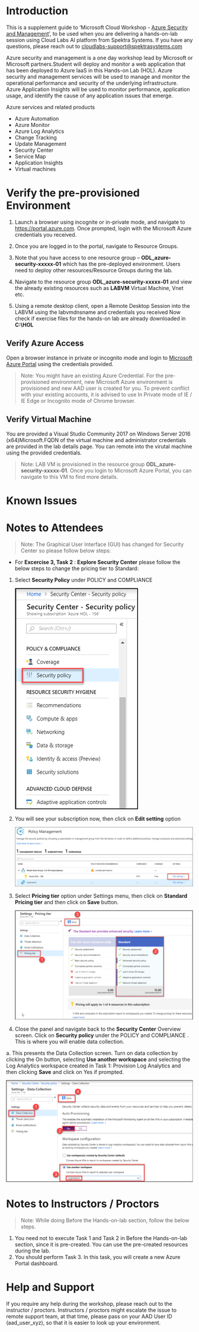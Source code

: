 # Introduction

This is a supplement guide to ‘Microsoft Cloud Workshop - [Azure Security and Management](https://github.com/Microsoft/MCW-Azure-security-and-management/blob/master/Hands-on%20lab/HOL%20step-by-step%20-%20Azure%20security%20and%20management.md)’, to be used when you are delivering a hands-on-lab session using Cloud Labs AI platform from Spektra Systems. If you have any questions, please reach out to cloudlabs-support@spektrasystems.com

Azure security and management is a one day workshop lead by Microsoft or Microsoft partners.Student will deploy and monitor a web application that has been deployed to Azure IaaS in this Hands-on Lab (HOL). Azure security and management services will be used to manage and monitor the operational performance and security of the underlying infrastructure. Azure Application Insights will be used to monitor performance, application usage, and identify the cause of any application issues that emerge.

Azure services and related products

* Azure Automation
* Azure Monitor
* Azure Log Analytics
* Change Tracking
* Update Management
* Security Center
* Service Map
* Application Insights
* Virtual machines
 
# Verify the pre-provisioned Environment

1. Launch a browser using incognite or in-private mode, and navigate to https://portal.azure.com. Once prompted, login with the Microsoft Azure credentials you received.   

2. Once you are logged in to the portal, navigate to Resource Groups. 
 
3. Note that you have access to one resource group – **ODL_azure-security-xxxxx-01** which has the pre-deployed environment. Users need to deploy other resources/Resource Groups during the lab.

4. Navigate to the resource group **ODL_azure-security-xxxxx-01** and view the already existing resources such as **LABVM** Virtual Machine, Vnet etc.

5. Using a remote desktop client, open a Remote Desktop Session into the LABVM using the labvmdnsname and credentials you received
   Now check if exercise files for the hands-on lab are already downloaded in **C:\HOL**



## Verify Azure Access

Open a browser instance in private or incognito mode and login to [Microsoft Azure Portal](https://portal.azure.com) using the credentials provided.

> Note: You might have an existing Azure Credential. For the pre-provisioned environment, new Microsoft Azure environment is provisioned and new AAD user is created for you. To prevent conflict with your existing accounts, it is advised to use In Private mode of IE / IE Edge or Incognito mode of Chrome browser.

## Verify Virtual Machine

You are provided a Visual Studio Community 2017 on Windows Server 2016 (x64)Microsoft.FQDN of the virtual machine and administrator credentials are provided in the lab details page. You can remote into the virutal machine using the provided credentials.

> Note: LAB VM is provisioned in the resource group **ODL_azure-security-xxxxx-01**. Once you login to Microsoft Azure Portal, you can navigate to this VM to find more details.


# Known Issues


# Notes to Attendees

>  Note: The Graphical User Interface (GUI) has changed for Security Center so please follow below steps:

* For **Excercise 3, Task 2** : **Explore Security Center** please follow the below steps to change the pricing tier to Standard:

1. Select **Security Policy** under POLICY and COMPLIANCE

   ![](images/securityimage1.png)

2. You will see your subscription now, then click on **Edit setting**  option

   ![](images/subsimage2.png)

3. Select **Pricing tier** option under Settings menu,  then click on **Standard Pricing tier** and then click on **Save** button.

   ![](images/pricingimage3.png)

4. Close the panel and navigate back to the **Security Center** Overview screen. Click on **Security policy** under the POLICY and COMPLIANCE . This is where you will enable data collection.

a. This presents the Data Collection screen. Turn on data collection by clicking the On button, selecting **Use another workspace** and selecting the Log Analytics workspace created in Task 1: Provision Log Analytics and then clicking **Save** and click on Yes if prompted.

   ![](images/autoprovimage4.png)


# Notes to Instructors / Proctors

> Note: While doing Before the Hands-on-lab section, follow the below steps.

1. You need not to execute Task 1 and Task 2 in Before the Hands-on-lab section, since it is pre-created. You can use the pre-created resources during the lab.
2. You should perform Task 3. In this task, you will create a new Azure Portal dashboard.


# Help and Support

If you require any help during the workshop, please reach out to the instructor / proctors. Instructors / proctors might escalate the issue to remote support team, at that time, please pass on your AAD User ID (aad_user_xyz), so that it is easier to look up your environment.

  
